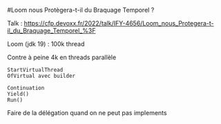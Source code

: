 #Loom nous Protègera-t-il du Braquage Temporel ?

Talk : https://cfp.devoxx.fr/2022/talk/IFY-4656/Loom_nous_Protegera-t-il_du_Braquage_Temporel_%3F

Loom (jdk 19) : 100k thread

Contre à peine 4k en threads parallèle

```
StartVirtualThread
OfVirtual avec builder
```

```
Continuation
Yield()
Run()
```

Faire de la délégation quand on ne peut pas implements